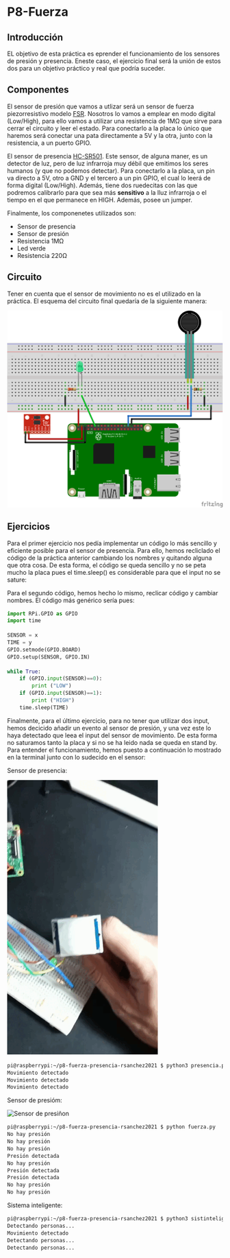 # P8-Fuerza
## Introducción
EL objetivo de esta práctica es eprender el funcionamiento de los sensores de presión y presencia. Eneste caso, el ejercicio final será la unión de estos dos para un objetivo práctico y real que podría suceder.

## Componentes
El sensor de presión que vamos a utlizar será un sensor de fuerza piezorresistivo modelo [FSR](https://www.electronicoscaldas.com/datasheet/FSR-Integration_Guide_Interlink.pdf). Nosotros lo vamos a emplear en modo digital (Low/High), para ello vamos a utilizar una resistencia de 1MΩ que sirve para cerrar el circuito y leer el estado. Para conectarlo a la placa lo único que haremos será conectar una pata directamente a 5V y la otra, junto con la resistencia, a un puerto GPIO.

El sensor de presencia [HC-SR501](https://www.mpja.com/download/31227sc.pdf). Este sensor, de alguna maner, es un detector de luz, pero de luz infrarroja muy débil que emitimos los seres humanos (y que no podemos detectar). Para conectarlo a la placa, un pin va directo a 5V, otro a GND y el tercero a un pin GPIO, el cual lo leerá de forma digital (Low/High). Además, tiene dos ruedecitas con las que podremos calibrarlo para que sea más **sensitivo** a la lluz infrarroja o el tiempo en el que permanece en HIGH. Además, posee un jumper. 

Finalmente, los componenetes utilizados son:
- Sensor de presencia
- Sensor de presión
- Resistencia 1MΩ
- Led verde
- Resistencia 220Ω

## Circuito
Tener en cuenta que el sensor de movimiento no es el utilizado en la práctica. El esquema del circuito final quedaría de la siguiente manera:

![Circuito p8 sensores](https://github.com/rsanchez2021/Image/blob/main/p8_sensores.png)


## Ejercicios
Para el primer ejercicio nos pedía implementar un código lo más sencillo y eficiente posible para el sensor de presencia. Para ello, hemos recliclado el código de la práctica anterior cambiando los nombres y quitando alguna que otra cosa. De esta forma, el código se queda sencillo y no se peta mucho la placa pues el time.sleep() es considerable para que el input no se sature:

Para el segundo código, hemos hecho lo mismo, reclicar código y cambiar nombres. El código más genérico sería pues:
```python
import RPi.GPIO as GPIO
import time

SENSOR = x
TIME = y
GPIO.setmode(GPIO.BOARD)
GPIO.setup(SENSOR, GPIO.IN)

while True:
    if (GPIO.input(SENSOR)==0):
        print ("LOW")
    if (GPIO.input(SENSOR)==1):
        print ("HIGH")
    time.sleep(TIME)
```

Finalmente, para el último ejercicio, para no tener que utilizar dos input, hemos decicido añadir un evento al sensor de presión, y una vez este lo haya detectado que leea el input del sensor de movimiento. De esta forma no saturamos tanto la placa y si no se ha leido nada se queda en stand by. Para entender el funcionamiento, hemos puesto a continuación lo mostrado en la terminal junto con lo sudecido en el sensor:

Sensor de presencia:

![Sensor de presencia](https://github.com/rsanchez2021/Image/blob/main/sensor_movimiento.gif)
```bash
pi@raspberrypi:~/p8-fuerza-presencia-rsanchez2021 $ python3 presencia.py 
Movimiento detectado
Movimiento detectado
Movimiento detectado
```

Sensor de presióm:

![Sensor de presiñon](https://github.com/rsanchez2021/Image/blob/main/sensor_presion.gif)

```bash
pi@raspberrypi:~/p8-fuerza-presencia-rsanchez2021 $ python fuerza.py
No hay presión
No hay presión
No hay presión
Presión detectada
No hay presión
Presión detectada
Presión detectada
No hay presión
No hay presión
```

Sistema inteligente:
```bash
pi@raspberrypi:~/p8-fuerza-presencia-rsanchez2021 $ python3 sistinteligente.py 
Detectando personas...
Movimiento detectado
Detectando personas...
Detectando personas...
```

    
